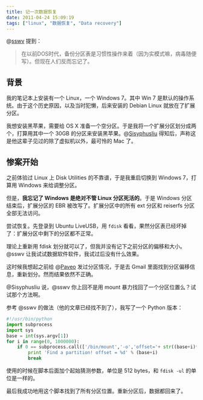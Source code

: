 ```yaml
---
title: 记一次数据恢复
date: 2011-04-24 15:09:19
tags: ["linux", "数据恢复", "Data recovery"]
---
```


@[sswv](http://twitter.com/sswv) 提到：

> 在以前DOS时代，备份分区表是习惯性操作来着（因为实模式嘛，病毒随便写）。但现在人们反而忘记了。

<!-- more -->

## 背景

我的笔记本上安装有一个 Linux，一个 Windows 7。其中 Win 7 是默认的操作系统。由于这个历史原因，以及当时犯懒，后来安装的 Debian Linux 就放在了扩展分区。

我想安装黑苹果，需要给 OS X 准备一个空分区。于是我将一个扩展分区划分成两个，打算用其中一个 30GB 的分区来安装黑苹果。@[Sisyphusliu](http://twitter.com/Sisyphusliu) 得知后，声称这是他这辈子见过的除了虚拟机以外，最可怜的 Mac 了。

<!--more-->

## 惨案开始

之前体验过 Linux 上 Disk Utilities 的不靠谱，于是我重启切换到 Windows 7，打算用 Windows 来给调整分区。

但是，**我忘记了 Windows 是绝对不管 Linux 分区死活的**。于是 Windows 分区结束后，扩展分区的 EBR 被改写了。扩展分区中的所有 ext 分区和 reiserfs 分区全部无法访问。

尝试恢复。先登录到 Ubuntu LiveUSB，用 `fdisk` 看看，果然分区表已经坏掉了：扩展分区中剩下的分区都不正常。

理论上重新用 fdisk 划分就可以了，但我并没有记下之前分区的偏移和大小。@sswv 让我试试数据软件软件，我试过后没有什么效果。

这时候我想起之前给 @[Paveo](http://twitter.com/paveo) 发过分区情况，于是去 Gmail 里面找到分区偏移信息，重新划分。然而结果依然不正确。

@Sisyphusliu 说，@sswv 你上回不是用 mount 暴力找回了一个分区位置么？试试那个方法啊。

参考 @sswv 的做法（他的文章已经找不到了），我写了一个 Python 版本：

```python
#!/usr/bin/python
import subprocess
import sys
base = int(sys.argv[1])
for i in range(0, 1000000):
    if 0 == subprocess.call(['/bin/mount','-o','offset='+ str((base+i)*512), '/dev/sda','/mnt']):
        print 'Find a partition! offset = %d' % (base+i)
        break
```

使用的时候在脚本后面加个起始猜测参数，单位是 512 bytes，和 `fdisk -ul` 的单位是一样的。

最后我成功地用这个脚本找到了所有分区位置。重新分区后，数据都回来了。
